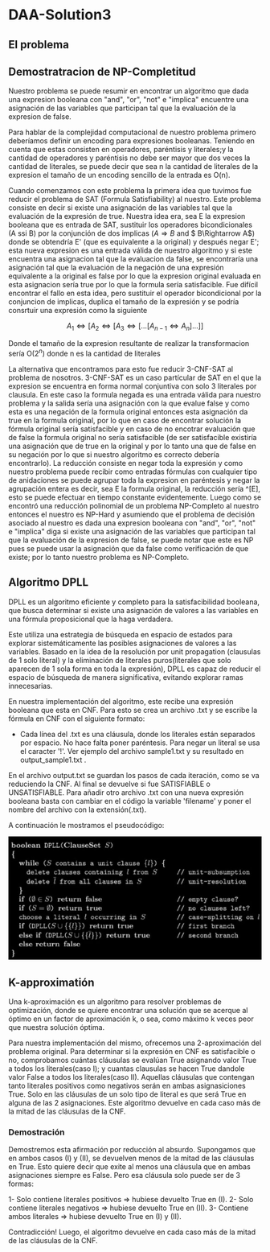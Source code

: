 # DAA-Solution3

## El problema

## Demostratracion de NP-Completitud

Nuestro problema se puede resumir en encontrar un algoritmo que dada una expresion booleana con "and", "or", "not" e "implica" encuentre una asignación de las variables que participan tal que la evaluación de la expresion de false.

Para hablar de la complejidad computacional de nuestro problema primero deberíamos definir un encoding para expresiones booleanas. Teniendo en cuenta que estas consisten en operadores, paréntisis y literales;y la cantidad de operadores y paréntisis no debe ser mayor que dos veces la cantidad de literales, se puede decir que sea n la cantidad de literales de la expresion el tamaño de un encoding sencillo de la entrada es O(n).

Cuando comenzamos con este problema la primera idea que tuvimos fue reducir el problema de SAT (Formula Satisfiability) al nuestro. Este problema consiste en decir si existe una asignación de las variables tal que la evaluación de la expresión de true. Nuestra idea era, sea E la expresion booleana que es entrada de SAT, sustituir los operadores bicondicionales (A ssi B) por la conjunción de dos implicas ($A\Rightarrow B$ and $ B\Rightarrow A$) donde se obtendría E' (que es equivalente a la original) y después negar E'; esta nueva expresion es una entrada válida de nuestro algoritmo y si este encuentra una asignacion tal que la evaluacion da false, se encontraría una asignación tal que la evaluación de la negación de una expresión equivalente a la original es false por lo que la expresion original evaluada en esta asignacion sería true por lo que la formula sería satisfacible. Fue difícil encontrar el fallo en esta idea, pero sustituir el operador bicondicional por la conjuncion de implicas, duplica el tamaño de la expresión y se podría consrtuir una expresión como la siguiente

$$ A_1 \Leftrightarrow [A_2 \Leftrightarrow [A_3 \Leftrightarrow [...[A_{n-1}\Leftrightarrow A_n]...]] $$

Donde el tamaño de la expresion resultante de realizar la transformacion sería O($2^n$) donde n es la cantidad de literales

La alternativa que encontramos para esto fue reducir 3-CNF-SAT al problema de nosotros. 3-CNF-SAT es un caso partícular de SAT en el que la expresion se encuentra en forma normal conjuntiva con solo 3 literales por clausula. En este caso la formula negada es una entrada válida para nuestro problema y la salida sería una asignación con la que evalue false y como esta es una negación de la formula original entonces esta asignación da true en la formula original, por lo que en caso de encontrar solución la fórmula original sería satisfacible y en caso de no encotrar evaluación que de false la formula original no sería satisfacible (de ser satisfacible existiría una asignación que de true en la original y por lo tanto una que de false en su negación por lo que si nuestro algoritmo es correcto debería encontrarlo).
La reducción consiste en negar toda la expresión y como nuestro problema puede recibir como entradas fórmulas con cualquier tipo de anidaciones se puede agrupar toda la expresion en paréntesis y negar la agrupación entera es decir, sea E la formula original, la reducción sería ^[E], esto se puede efectuar en tiempo constante evidentemente. Luego como se encontró una reducción polinomial de un problema NP-Completo al nuestro entonces el nuestro es NP-Hard y asumiendo que el problema de decisión asociado al nuestro es dada una expresion booleana con "and", "or", "not" e "implica" diga si existe una asignación de las variables que participan tal que la evaluación de la expresion de false, se puede notar que este es NP pues se puede usar la asignación que da false como verificación de que existe; por lo tanto nuestro problema es NP-Completo.

## Algoritmo DPLL

DPLL es un algoritmo eficiente y completo para la satisfacibilidad booleana, que busca determinar si existe una asignaci&oacute;n de valores a las variables en una f&oacute;rmula proposicional que la haga verdadera.

Este utiliza una estrategia de b&uacute;squeda en espacio de estados para explorar sistem&aacute;ticamente las posibles asignaciones de valores a las variables. Basado en la idea de la resoluci&oacute;n por unit propagation (clausulas de 1 solo literal) y la eliminaci&oacute;n de literales puros(literales que solo aparecen de 1 sola forma en toda la expresi&oacute;n), DPLL es capaz de reducir el espacio de b&uacute;squeda de manera significativa, evitando explorar ramas innecesarias.

En nuestra implementaci&oacute;n del algoritmo, este recibe una expresi&oacute;n booleana que esta en CNF. Para esto se crea un archivo .txt y se escribe la f&oacute;rmula en CNF con el siguiente formato:

- Cada l&iacute;nea del .txt es una cl&aacute;usula, donde los literales est&aacute;n separados por espacio. No hace falta poner par&eacute;ntesis. Para negar un literal se usa el caracter '!'. Ver ejemplo del archivo sample1.txt y su resultado en output_sample1.txt .

En el archivo output.txt se guardan los pasos de cada iteraci&oacute;n, como se va reduciendo la CNF. Al final se devuelve si fue SATISFIABLE o UNSATISFIABLE. Para añadir otro archivo .txt con una nueva expresi&oacute;n booleana basta con cambiar en el c&oacute;digo la variable 'filename' y poner el nombre del archivo con la extensi&oacute;n(.txt).

A continuaci&oacute;n le mostramos el pseudoc&oacute;digo:

![DPLL](/dpll_pseudocode.jpg)

## K-approximati&oacute;n

Una k-aproximaci&oacute;n es un algoritmo para resolver problemas de optimizaci&oacute;n, donde se quiere encontrar una soluci&oacute;n que se acerque al &oacute;ptimo en un factor de aproximaci&oacute;n k, o sea, como m&aacute;ximo k veces peor que nuestra soluci&oacute;n &oacute;ptima.

Para nuestra implementaci&oacute;n del mismo, ofrecemos una 2-aproximaci&oacute;n del problema original. Para determinar si la expresi&oacute;n en CNF es satisfacible o no, comprobamos cu&aacute;ntas cl&aacute;usulas se eval&uacute;an True asignando valor True a todos los literales(caso I); y cuantas clausulas se hacen True dandole valor False a todos los literales(caso II).
Aquellas cl&aacute;usulas que contengan tanto literales positivos como negativos ser&aacute;n en ambas asignasiciones True. Solo en las cl&aacute;usulas de un solo tipo de literal es que ser&aacute; True en alguna de las 2 asignaciones. Este algoritmo devuelve en cada caso m&aacute;s de la mitad de las cl&aacute;usulas de la CNF.

### Demostraci&oacute;n

Demostremos esta afirmaci&oacute;n por reducci&oacute;n al absurdo.
Supongamos que en ambos casos (I) y (II), se devuelven menos de la mitad de las cl&aacute;usulas en True.
Esto quiere decir que exite al menos una cl&aacute;usula que en ambas asignaciones siempre es False. Pero esa cl&aacute;usula solo puede ser de 3 formas:

1- Solo contiene literales positivos => hubiese devuelto True en (I).
2- Solo contiene literales negativos => hubiese devuelto True en (II).
3- Contiene ambos literales => hubiese devuelto True en (I) y (II).

Contradicci&oacute;n! Luego, el algoritmo devuelve en cada caso m&aacute;s de la mitad de las cl&aacute;usulas de la CNF.
